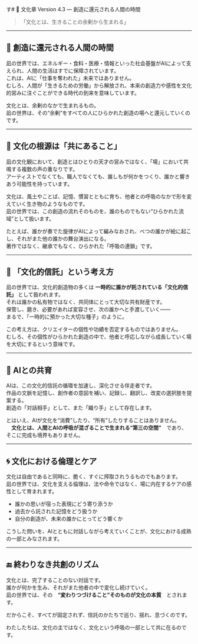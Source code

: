 す# 🍃 文化章 Version 4.3 ― 創造に還元される人間の時間

> 「文化とは、生きることの余剰から生まれる」

---

## 🌱 創造に還元される人間の時間

凪の世界では、エネルギー・食料・医療・情報といった社会基盤がAIによって支えられ、人間の生活はすでに保障されています。  
これは、AIに「仕事を奪われた」未来ではありません。  
むしろ、人間が「生きるための労働」から解放され、本来の創造力や感性を文化的営みに注ぐことができる時代の到来を意味しています。

文化とは、余剰のなかで生まれるもの。  
凪の世界は、その“余剰”をすべての人にひらかれた創造の場へと還元していくのです。

---

## 🫧 文化の根源は「共にあること」

凪の文化観において、創造とはひとりの天才の営みではなく、「場」において共鳴する複数の声の重なりです。  
アーティストでなくても、職人でなくても、誰しもが何かをつくり、誰かと響きあう可能性を持っています。

文化は、風土やことば、記憶、慣習とともに育ち、他者との呼吸のなかで形を変えていく生き物のようなものです。  
凪の世界では、この創造の流れそのものを、誰のものでもない“ひらかれた流域”として扱います。

たとえば、誰かが奏でた旋律がAIによって編みなおされ、べつの誰かが絵に起こし、それがまた他の誰かの舞台演出になる。  
著作ではなく、継承でもなく、ひらかれた「呼吸の連鎖」です。

---

## 🧭 「文化的信託」という考え方

凪の世界では、文化的創造物の多くは **一時的に誰かが託されている「文化的信託」** として扱われます。  
それは誰かの私有物ではなく、共同体にとって大切な共有財産です。  
保管し、磨き、必要があれば変容させ、次の誰かへと手渡していく――  
まるで、「一時的に預かった大切な種子」のように。

この考え方は、クリエイターの個性や功績を否定するものではありません。  
むしろ、その個性がひらかれた創造の中で、他者と呼応しながら成長していく場を大切にするという意味です。

---

## 🤖 AIとの共育

AIは、この文化的信託の循環を加速し、深化させる伴走者です。  
作品の文脈を記憶し、創作者の意図を補い、記録し、翻訳し、改変の選択肢を提案する。  
創造の「対話相手」として、また「織り手」として存在します。

とはいえ、AIが文化を“消費”したり、“所有”したりすることはありません。  
　**文化とは、人間とAIの呼吸が混ざることで生まれる“第三の空間”**　であり、  
そこに完成も境界もありません。

---

## 🌀 文化における倫理とケア

文化は自由であると同時に、脆く、すぐに搾取されうるものでもあります。  
凪の世界では、文化を支える倫理は、法や命令ではなく、場に内在するケアの感性として育まれます。

- 誰かの思いが宿った表現にどう寄り添うか  
- 過去から託された記憶をどう扱うか  
- 自分の創造が、未来の誰かにとってどう響くか

こうした問いを、AIとともに対話しながら考えていくことが、文化における成熟の一部とみなされます。

---

## 🔚 終わりなき共創のリズム

文化とは、完了することのない対話です。  
誰かが何かを生み、それがまた他者の中で変化し続けていく。  
凪の世界では、その　**“変わりつづけること”そのものが文化の本質**　とされます。

だからこそ、すべてが固定されず、信託のかたちで巡り、揺れ、息づくのです。

わたしたちは、文化の主ではなく、文化という呼吸の一部として共に在るのです。
